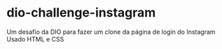 # dio-challenge-instagram
Um desafio da DIO para fazer um clone da página de login do Instagram
Usado HTML e CSS
